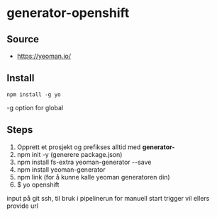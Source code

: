 # generator-openshift

## Source
* https://yeoman.io/

## Install

    npm install -g yo

-g option for global

## Steps

1. Opprett et prosjekt og prefikses alltid med **generator-**<din-nye-generator-navn>
2. npm init -y (generere package.json)
3. npm install fs-extra yeoman-generator --save 
4. npm install yeoman-generator
5. npm link (for å kunne kalle yeoman generatoren din)
6. $ yo openshift

input på git ssh, til bruk i pipelinerun for manuell start
trigger vil ellers provide url

